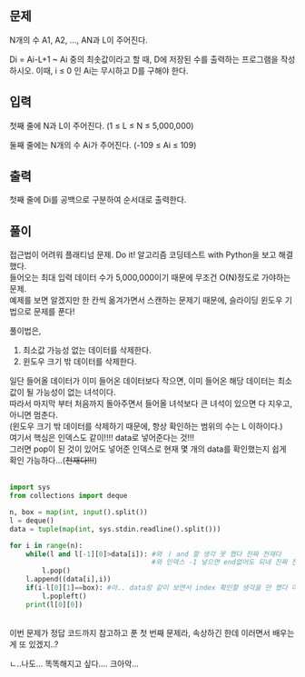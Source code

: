 
## 문제
N개의 수 A1, A2, ..., AN과 L이 주어진다.

Di = Ai-L+1 ~ Ai 중의 최솟값이라고 할 때, D에 저장된 수를 출력하는 프로그램을 작성하시오. 이때, i ≤ 0 인 Ai는 무시하고 D를 구해야 한다.   

## 입력
첫째 줄에 N과 L이 주어진다. (1 ≤ L ≤ N ≤ 5,000,000)   

둘째 줄에는 N개의 수 Ai가 주어진다. (-109 ≤ Ai ≤ 109)   

## 출력
첫째 줄에 Di를 공백으로 구분하여 순서대로 출력한다.   

## 풀이
접근법이 어려워 플래티넘 문제. Do it! 알고리즘 코딩테스트 with Python을 보고 해결했다.    
들어오는 최대 입력 데이터 수가 5,000,000이기 때문에 무조건 O(N)정도로 가야하는 문제.    
예제를 보면 알겠지만 한 칸씩 옮겨가면서 스캔하는 문제기 때문에, 슬라이딩 윈도우 기법으로 문제를 푼다!   

풀이법은,    
1. 최소값 가능성 없는 데이터를 삭제한다.
2. 윈도우 크기 밖 데이터를 삭제한다.    

일단 들어올 데이터가 이미 들어온 데이터보다 작으면, 이미 들어온 해당 데이터는 최소값이 될 가능성이 없는 녀석이다.   
따라서 마지막 부터 처음까지 돌아주면서 들어올 녀석보다 큰 녀석이 있으면 다 지우고, 아니면 멈춘다.   
(윈도우 크기 밖 데이터를 삭제하기 때문에, 항상 확인하는 범위의 수는 L 이하이다.)     
여기서 핵심은 인덱스도 같이!!!! data로 넣어준다는 것!!!    
그러면 pop이 된 것이 있어도 넣어준 인덱스로 현재 몇 개의 data를 확인했는지 쉽게 확인 가능하다...(~~천재다!!!~~)    
<br>

```python
import sys
from collections import deque

n, box = map(int, input().split())
l = deque()
data = tuple(map(int, sys.stdin.readline().split()))

for i in range(n):
    while(l and l[-1][0]>data[i]): #와 ㅣ and 할 생각 못 했다 진짜 천재다
                                   #와 인덱스 -1 넣으면 end없어도 되네 진짜 천재다
        l.pop()
    l.append((data[i],i))
    if(i-l[0][1]==box): #아.. data랑 같이 보면서 index 확인할 생각을 안 했다 아아아ㅏ
        l.popleft()
    print(l[0][0])
```

<br>
이번 문제가 정답 코드까지 참고하고 푼 첫 번째 문제라, 속상하긴 한데 이러면서 배우는 게 또 있겠지..?      

ㄴ..나도... 똑똑해지고 싶다.... 크아악...   
